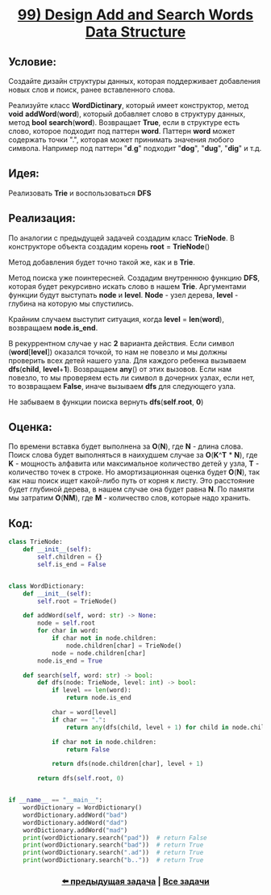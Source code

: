 <div align='center'>
<h1><a href='https://leetcode.com/problems/design-add-and-search-words-data-structure/description/'><strong>99) Design Add and Search Words Data Structure</strong></a></h1>
</div>

## **Условие:**

Создайте дизайн структуры данных, которая поддерживает добавления новых слов и поиск, ранее вставленного слова.

Реализуйте класс **WordDictinary**, который имеет конструктор, метод **void** **addWord**(**word**), который добавляет слово в структуру данных, метод **bool** **search**(**word**). Возвращает **True**, если в структуре есть слово, которое подходит под паттерн **word**. Паттерн **word** может содержать точки ".", которая может принимать значения любого символа. Например под паттерн "**d**.**g**" подходит "**dog**", "**dug**", "**dig**" и т.д.

## **Идея:**

Реализовать **Trie** и воспользоваться **DFS**

## **Реализация:**

По аналогии с предыдущей задачей создадим класс **TrieNode**. В конструкторе объекта создадим корень **root** = **TrieNode**()

Метод добавления будет точно такой же, как и в **Trie**.

Метод поиска уже поинтересней. Создадим внутреннюю функцию **DFS**, которая будет рекурсивно искать слово в нашем **Trie**. Аргументами функции будут выступать **node** и **level**. **Node** - узел дерева, **level** - глубина на которую мы спустились.

Крайним случаем выступит ситуация, когда **level** = **len**(**word**), возвращаем **node**.**is_end**.

В рекуррентном случае у нас **2** варианта действия. Если символ (**word**[**level**]) оказался точкой, то нам не повезло и мы должны проверить всех детей нашего узла. Для каждого ребенка вызываем **dfs**(**child**, **level**+**1**). Возвращаем **any**() от этих вызовов. Если нам повезло, то мы проверяем есть ли символ в дочерних узлах, если нет, то возвращаем **False**, иначе вызываем **dfs** для следующего узла.

Не забываем в функции поиска вернуть **dfs**(**self**.**root**, **0**)



## **Оценка:**

По времени вставка будет выполнена за **O**(**N**), где **N** - длина слова. Поиск слова будет выполняться в наихудшем случае за **O**(**K**^**T** * **N**), где **K** - мощность алфавита или максимальное количество детей у узла, **T** - количество точек в строке. Но амортизационная оценка будет **O**(**N**), так как наш поиск ищет какой-либо путь от корня к листу. Это расстояние будет глубиной дерева, в нашем случае она будет равна **N**. По памяти мы затратим **O**(**NM**), где **M** - количество слов, которые надо хранить.

## Код:
```python
class TrieNode:
    def __init__(self):
        self.children = {}
        self.is_end = False


class WordDictionary:
    def __init__(self):
        self.root = TrieNode()

    def addWord(self, word: str) -> None:
        node = self.root
        for char in word:
            if char not in node.children:
                node.children[char] = TrieNode()
            node = node.children[char]
        node.is_end = True

    def search(self, word: str) -> bool:
        def dfs(node: TrieNode, level: int) -> bool:
            if level == len(word):
                return node.is_end

            char = word[level]
            if char == ".":
                return any(dfs(child, level + 1) for child in node.children.values())

            if char not in node.children:
                return False

            return dfs(node.children[char], level + 1)

        return dfs(self.root, 0)


if __name__ == "__main__":
    wordDictionary = WordDictionary()
    wordDictionary.addWord("bad")
    wordDictionary.addWord("dad")
    wordDictionary.addWord("mad")
    print(wordDictionary.search("pad"))  # return False
    print(wordDictionary.search("bad"))  # return True
    print(wordDictionary.search(".ad"))  # return True
    print(wordDictionary.search("b.."))  # return True

```

<div align='center'><h3><a href='https://github.com/TAskMAster339/PythonAlgorithms/tree/main/98.Implement%20Trie%20(Prefix%20Tree)'>⬅️ предыдущая задача</a>&nbsp;|&nbsp;<a href='https://github.com/TAskMAster339/PythonAlgorithms/tree/main/README.md'>Все задачи</a></h3></div>